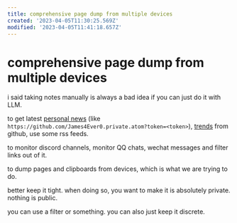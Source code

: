 ```yaml
---
title: comprehensive page dump from multiple devices
created: '2023-04-05T11:30:25.569Z'
modified: '2023-04-05T11:41:18.657Z'
---
```


# comprehensive page dump from multiple devices

i said taking notes manually is always a bad idea if you can just do it with LLM.

to get latest [personal news](https://blog.feeds.pub/github-rss.html) (like `https://github.com/James4Ever0.private.atom?token=<token>`), [trends]() from github, use some rss feeds.

to monitor discord channels, monitor QQ chats, wechat messages and filter links out of it.

to dump pages and clipboards from devices, which is what we are trying to do.

better keep it tight. when doing so, you want to make it is absolutely private. nothing is public.

you can use a filter or something. you can also just keep it discrete.
